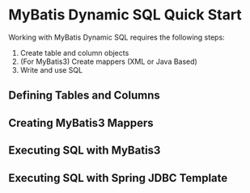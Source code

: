 # MyBatis Dynamic SQL Quick Start

Working with MyBatis Dynamic SQL requires the following steps:

1. Create table and column objects
2. (For MyBatis3) Create mappers (XML or Java Based)
3. Write and use SQL

## Defining Tables and Columns

## Creating MyBatis3 Mappers

## Executing SQL with MyBatis3

## Executing SQL with Spring JDBC Template
